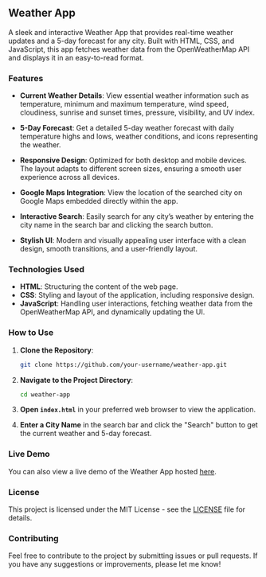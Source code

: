## Weather App

A sleek and interactive Weather App that provides real-time weather updates and a 5-day forecast for any city. Built with HTML, CSS, and JavaScript, this app fetches weather data from the OpenWeatherMap API and displays it in an easy-to-read format.

### Features

- **Current Weather Details**: View essential weather information such as temperature, minimum and maximum temperature, wind speed, cloudiness, sunrise and sunset times, pressure, visibility, and UV index.
  
- **5-Day Forecast**: Get a detailed 5-day weather forecast with daily temperature highs and lows, weather conditions, and icons representing the weather.

- **Responsive Design**: Optimized for both desktop and mobile devices. The layout adapts to different screen sizes, ensuring a smooth user experience across all devices.

- **Google Maps Integration**: View the location of the searched city on Google Maps embedded directly within the app.

- **Interactive Search**: Easily search for any city’s weather by entering the city name in the search bar and clicking the search button.

- **Stylish UI**: Modern and visually appealing user interface with a clean design, smooth transitions, and a user-friendly layout.

### Technologies Used

- **HTML**: Structuring the content of the web page.
- **CSS**: Styling and layout of the application, including responsive design.
- **JavaScript**: Handling user interactions, fetching weather data from the OpenWeatherMap API, and dynamically updating the UI.

### How to Use

1. **Clone the Repository**:
   ```bash
   git clone https://github.com/your-username/weather-app.git
   ```

2. **Navigate to the Project Directory**:
   ```bash
   cd weather-app
   ```

3. **Open `index.html`** in your preferred web browser to view the application.

4. **Enter a City Name** in the search bar and click the "Search" button to get the current weather and 5-day forecast.

### Live Demo

You can also view a live demo of the Weather App hosted [here](https://your-live-demo-url.com).

### License

This project is licensed under the MIT License - see the [LICENSE](LICENSE) file for details.

### Contributing

Feel free to contribute to the project by submitting issues or pull requests. If you have any suggestions or improvements, please let me know!


